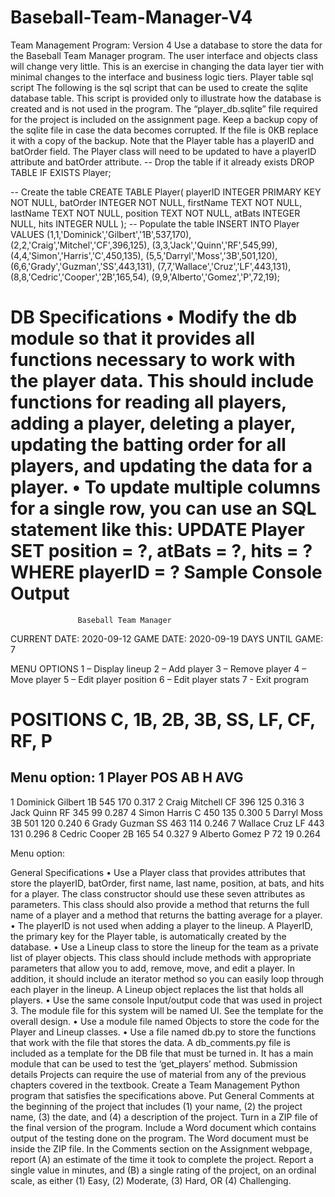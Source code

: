 # Baseball-Team-Manager-V4


Team Management Program: Version 4
Use a database to store the data for the Baseball Team Manager program. The user interface and objects class will change very little. This is an exercise in changing the data layer tier with minimal changes to the interface and business logic tiers.
Player table sql script 
The following is the sql script that can be used to create the sqlite database table. This script is provided only to illustrate how the database is created and is not used in the program. The “player_db.sqlite” file required for the project is included on the assignment page. Keep a backup copy of the sqlite file in case the data  becomes corrupted. If the file is 0KB replace it with a copy of the backup. Note that the Player table has a playerID and batOrder field. The Player class will need to be updated to have a playerID attribute and batOrder attribute.
-- Drop the table if it already exists
DROP TABLE IF EXISTS Player;

-- Create the table
CREATE TABLE Player(
    playerID    INTEGER PRIMARY KEY     NOT NULL,
    batOrder    INTEGER                 NOT NULL,
    firstName   TEXT                    NOT NULL,
    lastName    TEXT                    NOT NULL,
    position    TEXT                    NOT NULL,
    atBats      INTEGER                 NULL,
    hits        INTEGER                 NULL
);
-- Populate the table
INSERT INTO Player VALUES
(1,1,'Dominick','Gilbert','1B',537,170),
(2,2,'Craig','Mitchel','CF',396,125),
(3,3,'Jack','Quinn','RF',545,99),
(4,4,'Simon','Harris','C',450,135),
(5,5,'Darryl','Moss','3B',501,120),
(6,6,'Grady','Guzman','SS',443,131),
(7,7,'Wallace','Cruz','LF',443,131),
(8,8,'Cedric','Cooper','2B',165,54),
(9,9,'Alberto','Gomez','P',72,19);

DB Specifications
•	Modify the db module so that it provides all functions necessary to work with the player data. This should include functions for reading all players, adding a player, deleting a player, updating the batting order for all players, and updating the data for a player.
•	To update multiple columns for a single row, you can use an SQL statement like this:
UPDATE Player
SET position = ?,
    atBats = ?,
    hits = ?
WHERE playerID = ?
Sample Console Output
================================================================
                   Baseball Team Manager

CURRENT DATE:    2020-09-12
GAME DATE:       2020-09-19
DAYS UNTIL GAME: 7

MENU OPTIONS
1 – Display lineup
2 – Add player
3 – Remove player
4 – Move player
5 – Edit player position
6 – Edit player stats
7 - Exit program

POSITIONS
C, 1B, 2B, 3B, SS, LF, CF, RF, P
============================================================ 
Menu option:  1
   Player                            POS    AB     H     AVG
------------------------------------------------------------
1  Dominick Gilbert                   1B   545   170   0.317
2  Craig Mitchell                     CF   396   125   0.316
3  Jack Quinn                         RF   345    99   0.287
4  Simon Harris                        C   450   135   0.300
5  Darryl Moss                        3B   501   120   0.240
6  Grady Guzman                       SS   463   114   0.246
7  Wallace Cruz                       LF   443   131   0.296
8  Cedric Cooper                      2B   165    54   0.327
9  Alberto Gomez                       P    72    19   0.264

Menu option:

General Specifications
•	Use a Player class that provides attributes that store the playerID, batOrder, first name, last name, position, at bats, and hits for a player. The class constructor should use these seven attributes as parameters. This class should also provide a method that returns the full name of a player and a method that returns the batting average for a player. 
•	The playerID is not used when adding a player to the lineup. A PlayerID, the primary key for the Player table, is automatically created by the database.
•	Use a Lineup class to store the lineup for the team as a private list of player objects. This class should include methods with appropriate parameters that allow you to add, remove, move, and edit a player. In addition, it should include an iterator method so you can easily loop through each player in the lineup. A Lineup object replaces the list that holds all players.
•	Use the same console Input/output code that was used in project 3. The module file for this system will be named UI. See the template for the overall design.
•	Use a module file named Objects to store the code for the Player and Lineup classes.
•	Use a file named db.py to store the functions that work with the file that stores the data. A db_comments.py file is included as a template for the DB file that must be turned in. It has a main module that can be used to test the ‘get_players’ method.
Submission details
Projects can require the use of material from any of the previous chapters covered in the textbook.
Create a Team Management Python program that satisfies the specifications above. 
Put General Comments at the beginning of the project that includes (1) your name, (2) the project name, (3) the date, and (4) a description of the project. 
Turn in a ZIP file of the final version of the program. Include a Word document which contains output of the testing done on the program. The Word document must be inside the ZIP file.
In the Comments section on the Assignment webpage, report (A) an estimate of the time it took to complete the project. Report a single value in minutes, and (B) a single rating of the project, on an ordinal scale, as either (1) Easy, (2) Moderate, (3) Hard, OR (4) Challenging. 
